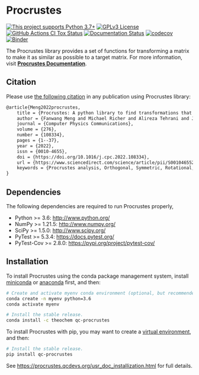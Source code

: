 Procrustes
==========

[![This project supports Python 3.7+](https://img.shields.io/badge/Python-3.6+-blue.svg)](https://python.org/downloads)
[![GPLv3 License](https://img.shields.io/badge/License-GPL%20v3-yellow.svg)](https://opensource.org/licenses/)
[![GitHub Actions CI Tox Status](https://github.com/theochem/procrustes/actions/workflows/ci_tox.yml/badge.svg?branch=master)](https://github.com/theochem/procrustes/actions/workflows/ci_tox.yml)
[![Documentation Status](https://readthedocs.org/projects/procrustes/badge/?version=latest)](https://procrustes.readthedocs.io/en/latest/?badge=latest)
[![codecov](https://codecov.io/gh/theochem/procrustes/branch/master/graph/badge.svg?token=3L96J5QQOT)](https://codecov.io/gh/theochem/procrustes)
[![Binder](https://mybinder.org/badge_logo.svg)](https://mybinder.org/v2/gh/theochem/procrustes/master?filepath=doc%2Fnotebooks%2F)

The Procrustes library provides a set of functions for transforming a matrix to make it
as similar as possible to a target matrix. For more information, visit
[**Procrustes Documentation**](https://procrustes.qcdevs.org/).

Citation
--------

Please use [the following citation](https://doi.org/10.1016/j.cpc.2022.108334)
in any publication using Procrustes library:

```md
@article{Meng2022procrustes,
    title = {Procrustes: A python library to find transformations that maximize the similarity between matrices},
    author = {Fanwang Meng and Michael Richer and Alireza Tehrani and Jonathan La and Taewon David Kim and Paul W. Ayers and Farnaz Heidar-Zadeh},
    journal = {Computer Physics Communications},
    volume = {276},
    number = {108334},
    pages = {1--37},
    year = {2022},
    issn = {0010-4655},
    doi = {https://doi.org/10.1016/j.cpc.2022.108334},
    url = {https://www.sciencedirect.com/science/article/pii/S0010465522000522},
    keywords = {Procrustes analysis, Orthogonal, Symmetric, Rotational, Permutation, Softassign},
}
```

Dependencies
------------

The following dependencies are required to run Procrustes properly,

* Python >= 3.6: <http://www.python.org/>
* NumPy >= 1.21.5: <http://www.numpy.org/>
* SciPy >= 1.5.0: <http://www.scipy.org/>
* PyTest >= 5.3.4: <https://docs.pytest.org/>
* PyTest-Cov >= 2.8.0: <https://pypi.org/project/pytest-cov/>

Installation
------------

To install Procrustes using the conda package management system, install
[miniconda](https://conda.io/miniconda.html) or [anaconda](https://www.anaconda.com/download)
first, and then:

```bash
# Create and activate myenv conda environment (optional, but recommended)
conda create -n myenv python=3.6
conda activate myenv

# Install the stable release.
conda install -c theochem qc-procrustes
```

To install Procrustes with pip, you may want to create a
[virtual environment](https://docs.python.org/3/tutorial/venv.html), and then:

```bash
# Install the stable release.
pip install qc-procrustes
```

See <https://procrustes.qcdevs.org/usr_doc_installization.html> for full details.
